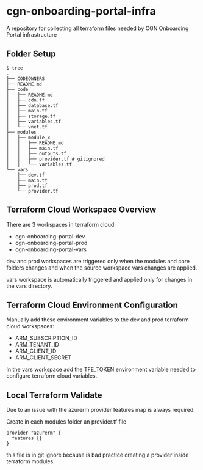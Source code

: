# cgn-onboarding-portal-infra

A repository for collecting all terraform files needed by CGN Onboarding Portal infrastructure

## Folder Setup

```shell
$ tree
.
├── CODEOWNERS
├── README.md
├── code
│   ├── README.md
│   ├── cdn.tf
│   ├── database.tf
│   ├── main.tf
│   ├── storage.tf
│   ├── variables.tf
│   └── vnet.tf
├── modules
│   ├── module_x
│   │   ├── README.md
│   │   ├── main.tf
│   │   ├── outputs.tf
│   │   ├── provider.tf # gitignored
│   │   └── variables.tf
└── vars
    ├── dev.tf
    ├── main.tf
    ├── prod.tf
    └── provider.tf
```

## Terraform Cloud Workspace Overview

There are 3 workspaces in terraform cloud:

* cgn-onboarding-portal-dev
* cgn-onboarding-portal-prod
* cgn-onboarding-portal-vars

dev and prod workspaces are triggered only when the modules and core folders changes and when the source workspace vars changes are applied.

vars workspace is automatically triggered and applied only for changes in the vars directory.


## Terraform Cloud Environment Configuration

Manually add these environment variables to the dev and prod terraform cloud workspaces:

* ARM_SUBSCRIPTION_ID
* ARM_TENANT_ID
* ARM_CLIENT_ID
* ARM_CLIENT_SECRET

In the vars workspace add the TFE_TOKEN environment variable needed to configure terraform cloud variables.

## Local Terraform Validate

Due to an issue with the azurerm provider features map is always required.

Create in each modules folder an provider.tf file

```hcl
provider "azurerm" {
  features {}
}
```

this file is in git ignore because is bad practice creating a provider inside terraform modules.
